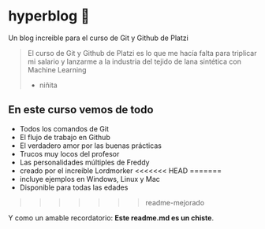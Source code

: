 # hyperblog 💚
Un blog increible para el curso de Git y Github de Platzi 
> El curso de Git y Github de Platzi es lo que me hacía falta para triplicar mi salario y lanzarme a la industria del tejido de lana sintética con Machine Learning
> - niñita

## En este curso vemos de todo
* Todos los comandos de Git
* El flujo de trabajo en Github
* El verdadero amor por las buenas prácticas
* Trucos muy locos del profesor
* Las personalidades múltiples de Freddy
* creado por el increible Lordmorker
<<<<<<< HEAD
=======
* incluye ejemplos en Windows, Linux y Mac
* Disponible para todas las edades
>>>>>>> readme-mejorado

Y como un amable recordatorio: **Este readme.md es un chiste**.